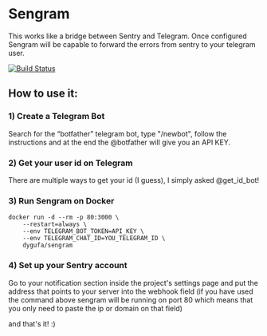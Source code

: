 # Sengram

This works like a bridge between Sentry and Telegram. Once configured Sengram will be capable to forward the errors from sentry to your telegram user.

[![Build Status](https://travis-ci.org/dygufa/sengram.svg?branch=master)](https://travis-ci.org/dygufa/sengram)


## How to use it:

### 1) Create a Telegram Bot

Search for the “botfather” telegram bot, type "/newbot", follow the instructions and at the end the @botfather will give you an API KEY.

### 2) Get your user id on Telegram

There are multiple ways to get your id (I guess), I simply asked @get_id_bot! 

### 3) Run Sengram on Docker

```
docker run -d --rm -p 80:3000 \
    --restart=always \
    --env TELEGRAM_BOT_TOKEN=API_KEY \
    --env TELEGRAM_CHAT_ID=YOU_TELEGRAM_ID \
    dygufa/sengram
```

### 4) Set up your Sentry account

Go to your notification section inside the project's settings page and put the address that points to your server into the webhook field (if you have used the command above sengram will be running on port 80 which means that you only need to paste the ip or domain on that field)


and that's it! :)